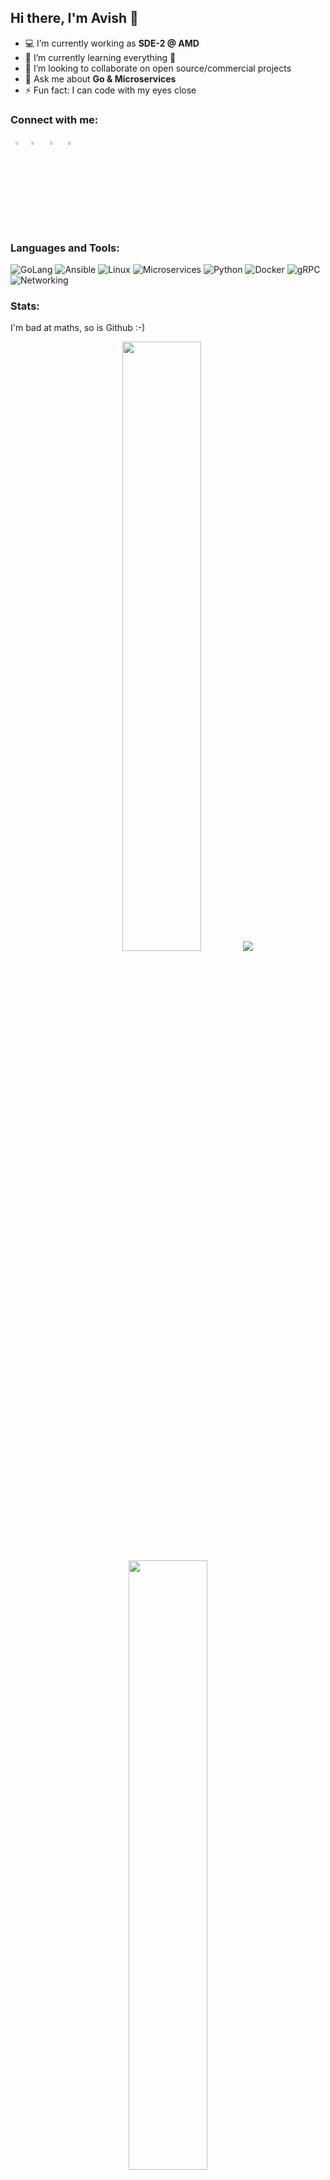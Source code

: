 ## Hi there, I'm Avish 👋 

- 💻 I’m currently working as **SDE-2 @ AMD**
- 🌱 I’m currently learning everything 🤣
- 👯 I’m looking to collaborate on open source/commercial projects
- 💬 Ask me about **Go & Microservices**
- ⚡ Fun fact: I can code with my eyes close

### Connect with me:

&nbsp; [<img src="https://img.icons8.com/color/48/000000/twitter.png" width="3.5%"/>](https://twitter.com/ImAvi34)&nbsp; [<img src="https://img.icons8.com/color/48/000000/linkedin.png" width="3.5%"/>](https://www.linkedin.com/in/avish-porwal-14975b175/) &nbsp; [<img src="https://img.icons8.com/fluent/48/000000/facebook-new.png" width="3.5%"/>](https://www.facebook.com/avish.porwal/) &nbsp; [<img src="https://img.icons8.com/fluent/48/000000/instagram-new.png" width="3.5%"/>](https://www.instagram.com/avissshhhhh/)

### Languages and Tools:

![GoLang](https://img.shields.io/badge/-Golang-00ADD8?logo=go&logoColor=white)
![Ansible](https://img.shields.io/badge/Ansible-20232A?logo=ansible&logoColor=61DAFB)
![Linux](https://img.shields.io/badge/Linux-%23DD0031.svg?logo=Linux&logoColor=white)
![Microservices](https://img.shields.io/badge/Microservices-316192?logo=microservices&logoColor=white)
![Python](https://img.shields.io/badge/-Python-231F20?logo=Python&logoColor=white)
![Docker](https://img.shields.io/badge/-Docker-2496ED?logo=docker&logoColor=white)
![gRPC](https://img.shields.io/badge/gRPC-232F3E?logo=grpc)
![Networking](https://img.shields.io/badge/Networking-F7DF1E?logo=Networking&logoColor=black)


### Stats:
I'm bad at maths, so is Github :-)

<p align="center">
<img height="50%" width="auto" src ="https://github-readme-stats.vercel.app/api/top-langs/?username=Avish34&layout=compact&hide_border=true&theme=dark&bg_color=00000000&langs_count=6&hide=jupyter%20notebook,tex,css,php&exclude_repo=Pacman-AI">
<img src ="https://github-readme-streak-stats.herokuapp.com?user=Avish34&theme=dark&hide_border=true&background=FFFFFF00">
<img height="50%" width="auto" src ="https://github-readme-stats.vercel.app/api?username=Avish34&show_icons=true&&show=prs_merged,prs_merged_percentage&count_private=true&theme=dark&hide_border=true&hide_rank=true&bg_color=00000000">
<br>
</p>




[![Avish StackOverflow](https://stackoverflow-badge.onrender.com/api/StackOverflowBadge/18415723)](https://stackoverflow.com/users/18415723/avish)